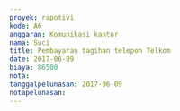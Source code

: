 ```yaml
---
proyek: rapotivi
kode: A6
anggaran: Komunikasi kantor
nama: Suci
title: Pembayaran tagihan telepon Telkom
date: 2017-06-09
biaya: 86500
nota:
tanggalpelunasan: 2017-06-09
notapelunasan:
---
```

